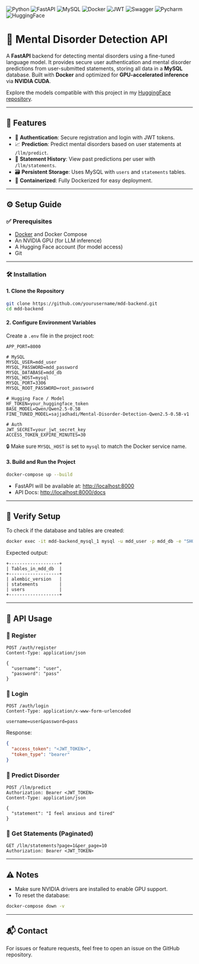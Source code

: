 ![Python](https://img.shields.io/badge/Python-FFD43B?style=for-the-badge&logo=python&logoColor=blue)
![FastAPI](https://img.shields.io/badge/fastapi-109989?style=for-the-badge&logo=FASTAPI&logoColor=white)
![MySQL](https://img.shields.io/badge/MySQL-005C84?style=for-the-badge&logo=mysql&logoColor=white)
![Docker](https://img.shields.io/badge/Docker-2CA5E0?style=for-the-badge&logo=docker&logoColor=white)
![JWT](https://img.shields.io/badge/JWT-000000?style=for-the-badge&logo=JSON%20web%20tokens&logoColor=white)
![Swagger](https://img.shields.io/badge/Swagger-85EA2D?style=for-the-badge&logo=Swagger&logoColor=white)
![Pycharm](https://img.shields.io/badge/PyCharm-000000.svg?&style=for-the-badge&logo=PyCharm&logoColor=white)
![HuggingFace](https://img.shields.io/badge/-HuggingFace-FDEE21?style=for-the-badge&logo=HuggingFace&logoColor=black)

# 🧠 Mental Disorder Detection API

A **FastAPI** backend for detecting mental disorders using a fine-tuned language model. It provides secure user authentication and mental disorder predictions from user-submitted statements, storing all data in a **MySQL** database. Built with **Docker** and optimized for **GPU-accelerated inference** via **NVIDIA CUDA**.

Explore the models compatible with this project in my [HuggingFace repository](https://huggingface.co/sajjadhadi).

---

## 🚀 Features

- 🔐 **Authentication**: Secure registration and login with JWT tokens.
- 📈 **Prediction**: Predict mental disorders based on user statements at `/llm/predict`.
- 📜 **Statement History**: View past predictions per user with `/llm/statements`.
- 🗃️ **Persistent Storage**: Uses MySQL with `users` and `statements` tables.
- 🐳 **Containerized**: Fully Dockerized for easy deployment.

---

## ⚙️ Setup Guide

### ✅ Prerequisites

- [Docker](https://www.docker.com/) and Docker Compose
- An NVIDIA GPU (for LLM inference)
- A Hugging Face account (for model access)
- Git

---

### 🛠️ Installation

#### 1. Clone the Repository

```bash
git clone https://github.com/yourusername/mdd-backend.git
cd mdd-backend
```

#### 2. Configure Environment Variables

Create a `.env` file in the project root:

```env
APP_PORT=8000

# MySQL
MYSQL_USER=mdd_user
MYSQL_PASSWORD=mdd_password
MYSQL_DATABASE=mdd_db
MYSQL_HOST=mysql
MYSQL_PORT=3306
MYSQL_ROOT_PASSWORD=root_password

# Hugging Face / Model
HF_TOKEN=your_huggingface_token
BASE_MODEL=Qwen/Qwen2.5-0.5B
FINE_TUNED_MODEL=sajjadhadi/Mental-Disorder-Detection-Qwen2.5-0.5B-v1

# Auth
JWT_SECRET=your_jwt_secret_key
ACCESS_TOKEN_EXPIRE_MINUTES=30
```

🔒 Make sure `MYSQL_HOST` is set to `mysql` to match the Docker service name.

#### 3. Build and Run the Project

```bash
docker-compose up --build
```

- FastAPI will be available at: [http://localhost:8000](http://localhost:8000)
- API Docs: [http://localhost:8000/docs](http://localhost:8000/docs)

---

## 🧪 Verify Setup

To check if the database and tables are created:

```bash
docker exec -it mdd-backend_mysql_1 mysql -u mdd_user -p mdd_db -e "SHOW TABLES;"
```

Expected output:

```
+-------------------+
| Tables_in_mdd_db  |
+-------------------+
| alembic_version   |
| statements        |
| users             |
+-------------------+
```

---

## 📡 API Usage

### 🔐 Register

```http
POST /auth/register
Content-Type: application/json

{
  "username": "user",
  "password": "pass"
}
```

### 🔑 Login

```http
POST /auth/login
Content-Type: application/x-www-form-urlencoded

username=user&password=pass
```

Response:

```json
{
  "access_token": "<JWT_TOKEN>",
  "token_type": "bearer"
}
```

### 🧠 Predict Disorder

```http
POST /llm/predict
Authorization: Bearer <JWT_TOKEN>
Content-Type: application/json

{
  "statement": "I feel anxious and tired"
}
```

### 📜 Get Statements (Paginated)

```http
GET /llm/statements?page=1&per_page=10
Authorization: Bearer <JWT_TOKEN>
```

---

## ⚠️ Notes

- Make sure NVIDIA drivers are installed to enable GPU support.
- To reset the database:

```bash
docker-compose down -v
```

---

## 📬 Contact

For issues or feature requests, feel free to open an issue on the GitHub repository.
